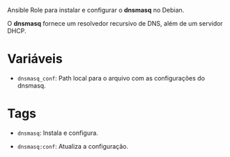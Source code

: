 Ansible Role para instalar e configurar o **dnsmasq** no Debian.

O **dnsmasq** fornece um resolvedor recursivo de DNS, além de um servidor DHCP.

# Variáveis

- `dnsmasq_conf`: Path local para o arquivo com as configurações do dnsmasq.

# Tags

- `dnsmasq`: Instala e configura.

- `dnsmasq:conf`: Atualiza a configuração.
